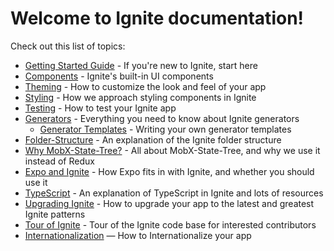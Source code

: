 # Welcome to Ignite documentation!

Check out this list of topics:

- [Getting Started Guide](./Guide.md) - If you're new to Ignite, start here
- [Components](./Components.md) - Ignite's built-in UI components
- [Theming](./Theming.md) - How to customize the look and feel of your app
- [Styling](./Styling.md) - How we approach styling components in Ignite
- [Testing](./Testing.md) - How to test your Ignite app
- [Generators](./Generators.md) - Everything you need to know about Ignite generators
  - [Generator Templates](./Generator-Templates.md) - Writing your own generator templates
- [Folder-Structure](./Folder-Structure.md) - An explanation of the Ignite folder structure
- [Why MobX-State-Tree?](./MobX-State-Tree.md) - All about MobX-State-Tree, and why we use it instead of Redux
- [Expo and Ignite](./Expo-and-Ignite.md) - How Expo fits in with Ignite, and whether you should use it
- [TypeScript](./TypeScript.md) - An explanation of TypeScript in Ignite and lots of resources
- [Upgrading Ignite](./Upgrading-Ignite.md) - How to upgrade your app to the latest and greatest Ignite patterns
- [Tour of Ignite](./Tour-of-Ignite.md) - Tour of the Ignite code base for interested contributors
- [Internationalization](./Internationalization.md) — How to Internationalize your app

